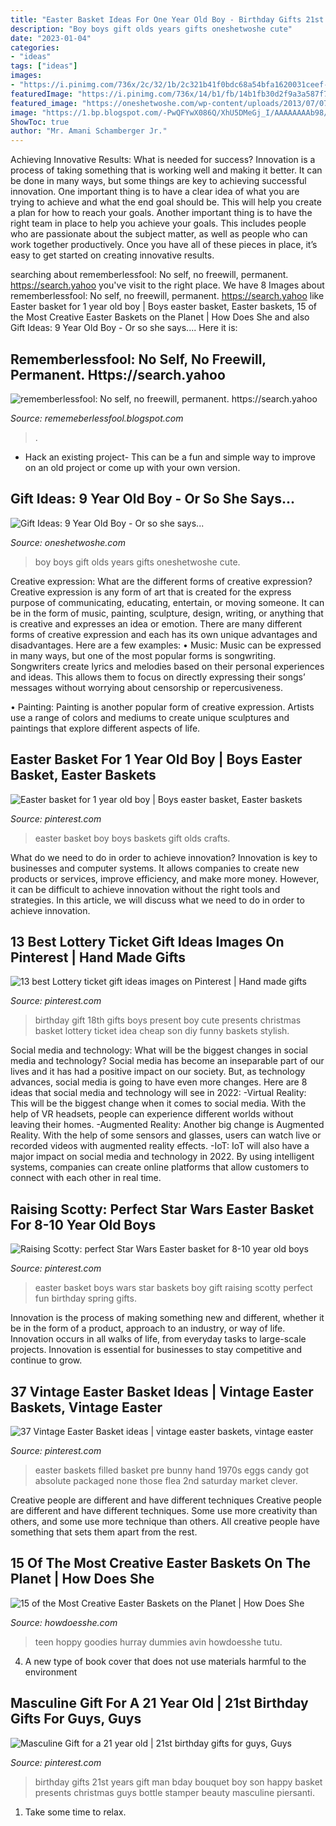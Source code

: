 ```yaml
---
title: "Easter Basket Ideas For One Year Old Boy - Birthday Gifts 21st Years Gift Man Bday Bouquet Boy Son Happy Basket Presents Christmas Guys Bottle Stamper Beauty Masculine Piersanti"
description: "Boy boys gift olds years gifts oneshetwoshe cute"
date: "2023-01-04"
categories:
- "ideas"
tags: ["ideas"]
images:
- "https://i.pinimg.com/736x/2c/32/1b/2c321b41f0bdc68a54bfa1620031ceef--boss-gifts-man-gifts.jpg"
featuredImage: "https://i.pinimg.com/736x/14/b1/fb/14b1fb30d2f9a3a587f77ecfe1e43b4f--gifts-for--year-old-boy-boy-gifts.jpg"
featured_image: "https://oneshetwoshe.com/wp-content/uploads/2013/07/07-13-2013-018.jpg"
image: "https://1.bp.blogspot.com/-PwQFYwX086Q/XhU5DMeGj_I/AAAAAAAAb98/FDljYklrRTkqqY9VHLgZ0MhGfsipNGc-QCLcBGAsYHQ/w1200-h630-p-k-no-nu/Untitled146.png"
ShowToc: true
author: "Mr. Amani Schamberger Jr."
---
```



Achieving Innovative Results: What is needed for success?
Innovation is a process of taking something that is working well and making it better. It can be done in many ways, but some things are key to achieving successful innovation. One important thing is to have a clear idea of what you are trying to achieve and what the end goal should be. This will help you create a plan for how to reach your goals. Another important thing is to have the right team in place to help you achieve your goals. This includes people who are passionate about the subject matter, as well as people who can work together productively. Once you have all of these pieces in place, it’s easy to get started on creating innovative results.

	

		
searching about rememberlessfool: No self, no freewill, permanent. https://search.yahoo you've visit to the right place. We have 8 Images about rememberlessfool: No self, no freewill, permanent. https://search.yahoo like Easter basket for 1 year old boy | Boys easter basket, Easter baskets, 15 of the Most Creative Easter Baskets on the Planet | How Does She and also Gift Ideas: 9 Year Old Boy - Or so she says.... Here it is:
		
    
## Rememberlessfool: No Self, No Freewill, Permanent. Https://search.yahoo

<img loading=lazy src="https://1.bp.blogspot.com/-PwQFYwX086Q/XhU5DMeGj_I/AAAAAAAAb98/FDljYklrRTkqqY9VHLgZ0MhGfsipNGc-QCLcBGAsYHQ/w1200-h630-p-k-no-nu/Untitled146.png" onerror="this.onerror=null;this.src='https://tse2.mm.bing.net/th?id=OIP.DneAUqbzKKqWMlF44skBzQHaD4&amp;pid=15.1';" alt="rememberlessfool: No self, no freewill, permanent. https://search.yahoo">

_Source: rememeberlessfool.blogspot.com_

>. 

	

- Hack an existing project- This can be a fun and simple way to improve on an old project or come up with your own version.

    
## Gift Ideas: 9 Year Old Boy - Or So She Says...

<img loading=lazy src="https://oneshetwoshe.com/wp-content/uploads/2013/07/07-13-2013-018.jpg" onerror="this.onerror=null;this.src='https://tse4.mm.bing.net/th?id=OIP.Kc31GVN_fPVAbNBPf3Nw8QHaLL&amp;pid=15.1';" alt="Gift Ideas: 9 Year Old Boy - Or so she says...">

_Source: oneshetwoshe.com_

>boy boys gift olds years gifts oneshetwoshe cute. 

	

Creative expression: What are the different forms of creative expression?
Creative expression is any form of art that is created for the express purpose of communicating, educating, entertain, or moving someone. It can be in the form of music, painting, sculpture, design, writing, or anything that is creative and expresses an idea or emotion. There are many different forms of creative expression and each has its own unique advantages and disadvantages. Here are a few examples: 
• Music: Music can be expressed in many ways, but one of the most popular forms is songwriting. Songwriters create lyrics and melodies based on their personal experiences and ideas. This allows them to focus on directly expressing their songs’ messages without worrying about censorship or repercusiveness. 

• Painting: Painting is another popular form of creative expression. Artists use a range of colors and mediums to create unique sculptures and paintings that explore different aspects of life.

    
## Easter Basket For 1 Year Old Boy | Boys Easter Basket, Easter Baskets

<img loading=lazy src="https://i.pinimg.com/originals/fc/e7/e9/fce7e920381343846de53b5e5f9a19e3.jpg" onerror="this.onerror=null;this.src='https://tse1.mm.bing.net/th?id=OIP.XDNB7_F-OvgYeXP7_Fq8OwHaNL&amp;pid=15.1';" alt="Easter basket for 1 year old boy | Boys easter basket, Easter baskets">

_Source: pinterest.com_

>easter basket boy boys baskets gift olds crafts. 

	

What do we need to do in order to achieve innovation?
Innovation is key to businesses and computer systems. It allows companies to create new products or services, improve efficiency, and make more money. However, it can be difficult to achieve innovation without the right tools and strategies. In this article, we will discuss what we need to do in order to achieve innovation.

    
## 13 Best Lottery Ticket Gift Ideas Images On Pinterest | Hand Made Gifts

<img loading=lazy src="https://i.pinimg.com/736x/14/b1/fb/14b1fb30d2f9a3a587f77ecfe1e43b4f--gifts-for--year-old-boy-boy-gifts.jpg" onerror="this.onerror=null;this.src='https://tse2.mm.bing.net/th?id=OIP.nput1QVnWfCpZQPSNxv9JQHaJ4&amp;pid=15.1';" alt="13 best Lottery ticket gift ideas images on Pinterest | Hand made gifts">

_Source: pinterest.com_

>birthday gift 18th gifts boys present boy cute presents christmas basket lottery ticket idea cheap son diy funny baskets stylish. 

	

Social media and technology: What will be the biggest changes in social media and technology?
Social media has become an inseparable part of our lives and it has had a positive impact on our society. But, as technology advances, social media is going to have even more changes. Here are 8 ideas that social media and technology will see in 2022: 
-Virtual Reality: This will be the biggest change when it comes to social media. With the help of VR headsets, people can experience different worlds without leaving their homes. 
-Augmented Reality: Another big change is Augmented Reality. With the help of some sensors and glasses, users can watch live or recorded videos with augmented reality effects. 
-IoT: IoT will also have a major impact on social media and technology in 2022. By using intelligent systems, companies can create online platforms that allow customers to connect with each other in real time.

    
## Raising Scotty: Perfect Star Wars Easter Basket For 8-10 Year Old Boys

<img loading=lazy src="https://i.pinimg.com/originals/18/4d/d7/184dd74c25abfe3f35ca7813fde2a609.jpg" onerror="this.onerror=null;this.src='https://tse4.mm.bing.net/th?id=OIP.aQM6MQY5COuHJSR2p1phTQHaJ7&amp;pid=15.1';" alt="Raising Scotty: perfect Star Wars Easter basket for 8-10 year old boys">

_Source: pinterest.com_

>easter basket boys wars star baskets boy gift raising scotty perfect fun birthday spring gifts. 

	

Innovation is the process of making something new and different, whether it be in the form of a product, approach to an industry, or way of life. Innovation occurs in all walks of life, from everyday tasks to large-scale projects. Innovation is essential for businesses to stay competitive and continue to grow.

    
## 37 Vintage Easter Basket Ideas | Vintage Easter Baskets, Vintage Easter

<img loading=lazy src="https://i.pinimg.com/236x/10/92/88/1092888647687727ec55912194283981--easter-bunny-easter-eggs.jpg" onerror="this.onerror=null;this.src='https://tse2.mm.bing.net/th?id=OIP.xlt1RSd7kv7IGflpEnU3CgAAAA&amp;pid=15.1';" alt="37 Vintage Easter Basket ideas | vintage easter baskets, vintage easter">

_Source: pinterest.com_

>easter baskets filled basket pre bunny hand 1970s eggs candy got absolute packaged none those flea 2nd saturday market clever. 

	

Creative people are different and have different techniques
Creative people are different and have different techniques. Some use more creativity than others, and some use more technique than others. All creative people have something that sets them apart from the rest.

    
## 15 Of The Most Creative Easter Baskets On The Planet | How Does She

<img loading=lazy src="https://howdoesshe.com/wp-content/uploads/2016/03/Creative-Easter-baskets-2.jpg" onerror="this.onerror=null;this.src='https://tse4.mm.bing.net/th?id=OIP.tzEtpjQoQgVjlc0L62nq4AHaJ6&amp;pid=15.1';" alt="15 of the Most Creative Easter Baskets on the Planet | How Does She">

_Source: howdoesshe.com_

>teen hoppy goodies hurray dummies avin howdoesshe tutu. 

	

4. A new type of book cover that does not use materials harmful to the environment 

    
## Masculine Gift For A 21 Year Old | 21st Birthday Gifts For Guys, Guys

<img loading=lazy src="https://i.pinimg.com/736x/2c/32/1b/2c321b41f0bdc68a54bfa1620031ceef--boss-gifts-man-gifts.jpg" onerror="this.onerror=null;this.src='https://tse2.mm.bing.net/th?id=OIP.JYjg1JD2GOiEUV4md9k-sQHaJ4&amp;pid=15.1';" alt="Masculine Gift for a 21 year old | 21st birthday gifts for guys, Guys">

_Source: pinterest.com_

>birthday gifts 21st years gift man bday bouquet boy son happy basket presents christmas guys bottle stamper beauty masculine piersanti. 

	

1. Take some time to relax.

